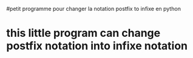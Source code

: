 #petit programme pour changer la notation postfix to infixe en python

# this little program can change postfix notation into infixe notation
